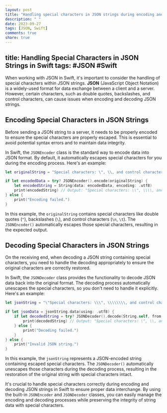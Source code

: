 ```yaml
---
layout: post
title: "Handling special characters in JSON strings during encoding and decoding in Swift"
description: " "
date: 2023-09-27
tags: [JSON, Swift]
comments: true
share: true
---
```

title: Handling Special Characters in JSON Strings in Swift
tags: #JSON #Swift
---

When working with JSON in Swift, it's important to consider the handling of special characters within JSON strings. **JSON** (JavaScript Object Notation) is a widely-used format for data exchange between a client and a server. However, certain characters, such as double quotes, backslashes, and control characters, can cause issues when encoding and decoding JSON strings.

## Encoding Special Characters in JSON Strings

Before sending a JSON string to a server, it needs to be properly encoded to ensure the special characters are properly escaped. This is essential to avoid potential syntax errors and to maintain data integrity.

In Swift, the `JSONEncoder` class is the standard way to encode data into JSON format. By default, it automatically escapes special characters for you during the encoding process. Here's an example:

```swift
let originalString = "Special characters: \", \\, and control characters: \n, \t"

if let encodedData = try? JSONEncoder().encode(originalString) {
    let encodedString = String(data: encodedData, encoding: .utf8)
    print(encodedString) // Output: "Special characters: \\", \\\\, and control characters: \\n, \\t"
} else {
    print("Encoding failed.")
}
```

In this example, the `originalString` contains special characters like double quotes (`"`), backslashes (`\`), and control characters (`\n`, `\t`). The `JSONEncoder()` automatically escapes those special characters, resulting in the expected output.

## Decoding Special Characters in JSON Strings

On the receiving end, when decoding a JSON string containing special characters, you need to handle the decoding appropriately to ensure the original characters are correctly restored.

In Swift, the `JSONDecoder` class provides the functionality to decode JSON data back into the original format. The decoding process automatically unescapes the special characters, so you don't need to handle it explicitly. Here's an example:

```swift
let jsonString = "\"Special characters: \\\", \\\\\\\\, and control characters: \\\\n, \\\\t\""

if let jsonData = jsonString.data(using: .utf8) {
    if let decodedString = try? JSONDecoder().decode(String.self, from: jsonData) {
        print(decodedString) // Output: "Special characters: \", \\, and control characters: \n, \t"
    } else {
        print("Decoding failed.")
    }
} else {
    print("Invalid JSON string.")
}
```

In this example, the `jsonString` represents a JSON-encoded string containing escaped special characters. The `JSONDecoder()` automatically unescapes those characters during the decoding process, resulting in the restoration of the original string with special characters intact.

It's crucial to handle special characters correctly during encoding and decoding JSON strings in Swift to ensure proper data interchange. By using the built-in `JSONEncoder` and `JSONDecoder` classes, you can easily manage the encoding and decoding processes while preserving the integrity of string data with special characters.